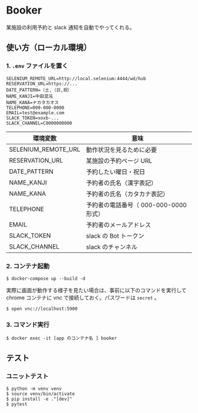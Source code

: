 # Booker

某施設の利用予約と slack 通知を自動でやってくれる。

## 使い方（ローカル環境）

### 1. `.env` ファイルを置く
```
SELENIUM_REMOTE_URL=http://local.selenium:4444/wd/hub
RESERVATION_URL=https://...
DATE_PATTERN=（土,（日,祝）
NAME_KANJI=中田混沌
NAME_KANA=ナカタカオス
TELEPHONE=000-000-0000
EMAIL=test@example.com
SLACK_TOKEN=xoxb-...
SLACK_CHANNEL=C0000000000
```
| 環境変数 | 意味 |
| --- | --- |
| SELENIUM_REMOTE_URL | 動作状況を見るために必要 |
| RESERVATION_URL | 某施設の予約ページ URL |
| DATE_PATTERN | 予約したい曜日・祝日 |
| NAME_KANJI | 予約者の氏名（漢字表記） |
| NAME_KANA | 予約者の氏名（カタカナ表記） |
| TELEPHONE | 予約者の電話番号（ 000-000-0000 形式） |
| EMAIL | 予約者のメールアドレス |
| SLACK_TOKEN | slack の Bot トークン |
| SLACK_CHANNEL | slack のチャンネル |

### 2. コンテナ起動
```
$ docker-compose up --build -d
```

実際に画面が動作する様子を見たい場合は、事前に以下のコマンドを実行して chrome コンテナに vnc で接続しておく。パスワードは `secret` 。

```
$ open vnc://localhost:5900
```

### 3. コマンド実行
```
$ docker exec -it [app のコンテナ名 ] booker
```


## テスト

### ユニットテスト

```
$ python -m venv venv
$ source venv/bin/activate
$ pip install -e ."[dev]"
$ pytest
```

